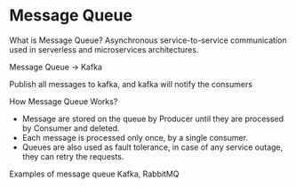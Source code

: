 <h1>Message Queue</h1>

What is Message Queue?
Asynchronous service-to-service communication used in serverless and microservices architectures.

Message Queue -> Kafka

Publish all messages to kafka, and kafka will notify the consumers

How Message Queue Works?

* Message are stored on the queue by Producer until they are processed by Consumer and deleted.
* Each message is processed only once, by a single consumer.
* Queues are also used as fault tolerance, in case of any service outage, they can retry the requests.

Examples of message queue
Kafka, RabbitMQ